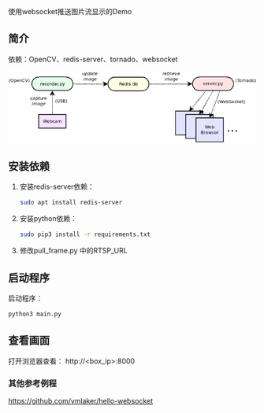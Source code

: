 使用websocket推送图片流显示的Demo

## 简介

依赖：OpenCV、redis-server、tornado、websocket

![diagram](pics/diagram.png)

## 安装依赖

1. 安装redis-server依赖：

   ```bash
   sudo apt install redis-server
   ```

2. 安装python依赖：

   ```bash
   sudo pip3 install -r requirements.txt
   ```

3. 修改pull_frame.py 中的RTSP_URL

## 启动程序

启动程序：

```bash
python3 main.py
```

## 查看画面

打开浏览器查看： http://<box_ip>:8000



### 其他参考例程

https://github.com/vmlaker/hello-websocket

